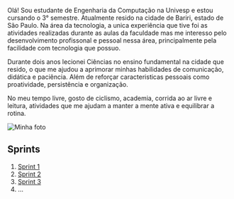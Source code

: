 Olá! Sou estudante de Engenharia da Computação na Univesp e estou cursando o 3° semestre. Atualmente resido na cidade de Bariri, estado de São Paulo. Na área da tecnologia, a unica experiência que tive foi as atividades realizadas durante as aulas da faculdade mas me interesso pelo desenvolvimento profissonal e pessoal nessa área, principalmente pela facilidade com tecnologia que possuo.

Durante dois anos lecionei Ciências no ensino fundamental na cidade que resido, o que me ajudou a aprimorar minhas habilidades de comunicação, didática e paciência. Além de reforçar caracteristicas pessoais como proatividade, persistência e organização.

No meu tempo livre, gosto de ciclismo, academia, corrida ao ar livre e leitura, atividades que me ajudam a manter a mente ativa e equilibrar a rotina.


 ![Minha foto](https://github.com/RafaelaCGomes/Programa_de_bolsas/blob/main/Minha_foto.jpg)



## Sprints 

1. [Sprint 1](Sprint%201/README.md)
2. [Sprint 2](Sprint%202/README.md)
3. [Sprint 3](Sprint%203/README.md)
4. ...
